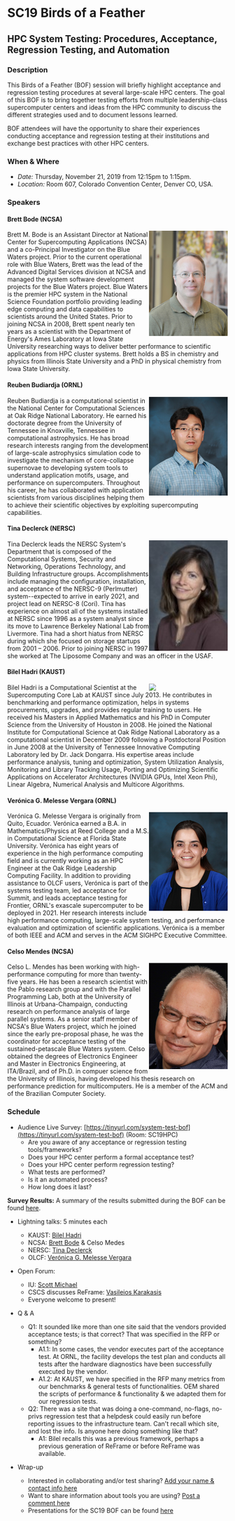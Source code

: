 # SC19 Birds of a Feather
## HPC System Testing: Procedures, Acceptance, Regression Testing, and Automation
### Description

This Birds of a Feather (BOF) session will briefly highlight acceptance and
regression testing procedures at several large-scale HPC centers. The goal of
this BOF is to bring together testing efforts from multiple leadership-class
supercomputer centers and ideas from the HPC community to discuss the different
strategies used and to document lessons learned. 

BOF attendees will have the opportunity to share their experiences conducting
acceptance and regression testing at their institutions and exchange best
practices with other HPC centers.

### When & Where

- *Date:* Thursday, November 21, 2019 from 12:15pm to 1:15pm.
- *Location:* Room 607, Colorado Convention Center, Denver CO, USA.

### Speakers

#### Brett Bode (NCSA)
<img src="images/Brett2019small.jpg" width="180" align="right">
Brett M. Bode is an Assistant Director at National Center for Supercomputing Applications (NCSA) and a co-Principal Investigator on the Blue Waters project. Prior to the current operational role with Blue Waters, Brett was the lead of the Advanced Digital Services division at NCSA and managed the system software development projects for the Blue Waters project. Blue Waters is the premier HPC system in the National Science Foundation portfolio providing leading edge computing and data capabilities to scientists around the United States. Prior to joining NCSA in 2008, Brett spent nearly ten years as a scientist with the Department of Energy's Ames Laboratory at Iowa State University researching ways to deliver better performance to scientific applications from HPC cluster systems. Brett holds a BS in chemistry and physics from Illinois State University and a PhD in physical chemistry from Iowa State University.

#### Reuben Budiardja (ORNL)
<img src="images/reuben_picture_70.jpeg" width="180" align="right"> Reuben Budiardja is a computational scientist in the National Center for Computational Sciences at Oak Ridge National Laboratory. He earned his doctorate degree from the University of Tennessee in Knoxville, Tennessee in computational astrophysics. He has broad research interests ranging from the development of large-scale astrophysics simulation code to investigate the mechanism of core-collapse supernovae to developing system tools to understand application motifs, usage, and performance on supercomputers. Throughout his career, he has collaborated with application scientists from various disciplines helping them to achieve their scientific objectives by exploiting supercomputing capabilities.

#### Tina Declerck (NERSC)
<img src="images/Tina-Declerck.jpg" width="180" align="right">
Tina Declerck leads the NERSC System's Department that is composed of the Computational Systems, Security and Networking, Operations Technology, and Building Infrastructure groups. Accomplishments include managing the configuration, installation, and acceptance of the NERSC-9 (Perlmutter) system--expected to arrive in early 2021, and project lead on NERSC-8 (Cori). Tina has experience on almost all of the systems installed at NERSC since 1996 as a system analyst since its move to Lawrence Berkeley National Lab from Livermore. Tina had a short hiatus from NERSC during which she focused on storage startups from 2001 – 2006. Prior to joining NERSC in 1997 she worked at The Liposome Company and was an officer in the USAF.

#### Bilel Hadri (KAUST)
<img src="https://www.hpc.kaust.edu.sa/sites/default/files/files/public/GPU_Workshop/2017/bilel3.png" width="180" align="right">
Bilel Hadri is a Computational Scientist at the Supercomputing Core Lab at KAUST since July 2013. He contributes in benchmarking and performance optimization, helps in systems procurements, upgrades, and provides regular training to users. He received his Masters in Applied Mathematics and his PhD in Computer Science from the University of Houston in 2008. He joined the National Institute for Computational Science at Oak Ridge National Laboratory as a computational scientist in December 2009 following a Postdoctoral Position in June 2008 at the University of Tennessee Innovative Computing Laboratory led by Dr. Jack Dongarra. His expertise areas include performance analysis, tuning and optimization, System Utilization Analysis, Monitoring and Library Tracking Usage, Porting and Optimizing Scientific Applications on Accelerator Architectures (NVIDIA GPUs, Intel Xeon Phi), Linear Algebra, Numerical Analysis and Multicore Algorithms.

#### Verónica G. Melesse Vergara (ORNL)
<img src="images/vergara_picture_56.jpeg" width="180" align="right">
Verónica G. Melesse Vergara is originally from Quito, Ecuador. Verónica earned a B.A. in Mathematics/Physics at Reed College and a M.S. in Computational Science at Florida State University. Verónica has eight years of experience in the high performance computing field and is currently working as an HPC Engineer at the Oak Ridge Leadership Computing Facility. In addition to providing assistance to OLCF users, Verónica is part of the systems testing team, led acceptance for Summit, and leads acceptance testing for Frontier, ORNL's exascale supercomputer to be deployed in 2021. Her research interests include high performance computing, large-scale system testing, and performance evaluation and optimization of scientific applications. Verónica is a member of both IEEE and ACM and serves in the ACM SIGHPC Executive Committee.


#### Celso Mendes (NCSA)
<img src="images/CelsoMendes.jpg" width="180" align="right">
Celso L. Mendes has been working with high-performance computing for more than twenty-five years. He has been a research scientist with the Pablo research group and with the Parallel Programming Lab, both at the University of Illinois at Urbana-Champaign, conducting research on performance analysis of large parallel systems. As a senior staff member of NCSA's Blue Waters project, which he  joined since the early pre-proposal phase, he was the coordinator for acceptance testing of the sustained-petascale Blue Waters system. Celso obtained the degrees of Electronics Engineer and Master in Electronics Engineering, at ITA/Brazil, and of Ph.D. in compuer science from the University of Illinois, having developed his thesis research on performance prediction for multicomputers. He is a member of the ACM and of the Brazilian Computer Society.

### Schedule

* Audience Live Survey: [https://tinyurl.com/system-test-bof](https://tinyurl.com/system-test-bof) (Room: SC19HPC)
  * Are you aware of any acceptance or regression testing tools/frameworks? 
  * Does your HPC center perform a formal acceptance test? 
  * Does your HPC center perform regression testing? 
  * What tests are performed?
  * Is it an automated process? 
  * How long does it last?

**Survey Results:** A summary of the results submitted during the BOF can be found [here](presentations/live_survey_results.pdf).

* Lightning talks: 5 minutes each
  * KAUST: [Bilel Hadri](presentations/sc19bof_hadri.pdf)
  * NCSA: [Brett Bode](presentations/sc19bof_bode.pdf) & Celso Medes
  * NERSC: [Tina Declerck](presentations/sc19bof_declerck.pdf)
  * OLCF: [Verónica G. Melesse Vergara](presentations/sc19bof_vergara.pdf)
  
* Open Forum:
  * IU: [Scott Michael](presentations/sc19bof_michael.pdf)
  * CSCS discusses ReFrame: [Vasileios Karakasis](presentations/sc19bof_karakasis.pdf)
  * Everyone welcome to present!
  
* Q & A
  * Q1: It sounded like more than one site said that the vendors provided acceptance tests; is that correct? That was specified in the RFP or something?
    * A1.1: In some cases, the vendor executes part of the acceptance test. At ORNL, the facility develops the test plan and conducts all tests after the hardware diagnostics have been successfully executed by the vendor.
    * A1.2: At KAUST, we have specified in the RFP many metrics from our benchmarks & general tests of functionalities. OEM shared the scripts of performance & functionality & we adapted them for our regression tests.
  * Q2: There was a site that was doing a one-command, no-flags, no-privs regression test that a helpdesk could easily run before reporting issues to the infrastructure team. Can't recall which site, and lost the info. Is anyone here doing something like that?
    * A1: Bilel recalls this was a previous framework, perhaps a previous generation of ReFrame or before ReFrame was available.

* Wrap-up
  * Interested in collaborating and/or test sharing? [Add your name & contact info here](https://github.com/olcf/system-test-wg/issues/2) 
  * Want to share information about tools you are using? [Post a comment here](https://github.com/olcf/system-test-wg/issues/1)
  * Presentations for the SC19 BOF can be found [here](presentations)
